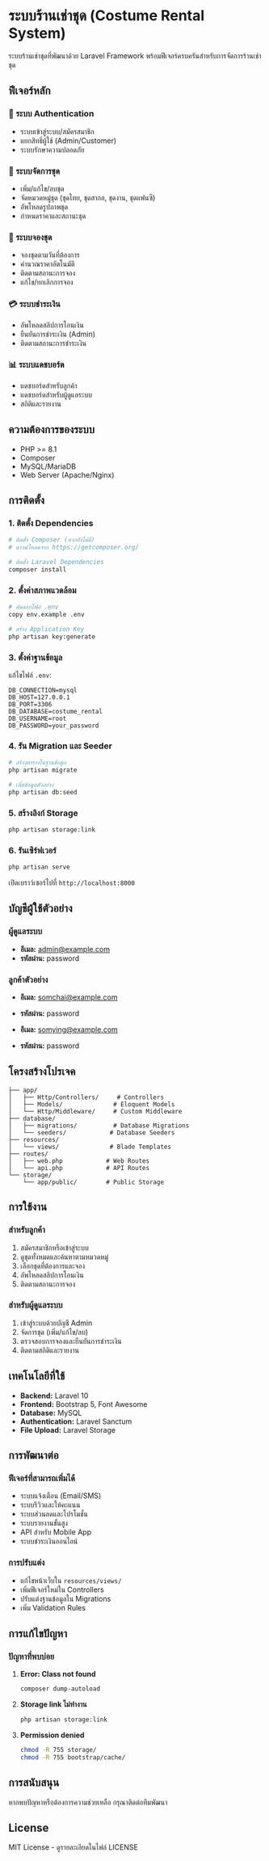 # ระบบร้านเช่าชุด (Costume Rental System)

ระบบร้านเช่าชุดที่พัฒนาด้วย Laravel Framework พร้อมฟีเจอร์ครบครันสำหรับการจัดการร้านเช่าชุด

## ฟีเจอร์หลัก

### 🔐 ระบบ Authentication
- ระบบเข้าสู่ระบบ/สมัครสมาชิก
- แยกสิทธิ์ผู้ใช้ (Admin/Customer)
- ระบบรักษาความปลอดภัย

### 👗 ระบบจัดการชุด
- เพิ่ม/แก้ไข/ลบชุด
- จัดหมวดหมู่ชุด (ชุดไทย, ชุดสากล, ชุดงาน, ชุดแฟนซี)
- อัพโหลดรูปภาพชุด
- กำหนดราคาและสถานะชุด

### 📅 ระบบจองชุด
- จองชุดตามวันที่ต้องการ
- คำนวณราคาอัตโนมัติ
- ติดตามสถานะการจอง
- แก้ไข/ยกเลิกการจอง

### 💳 ระบบชำระเงิน
- อัพโหลดสลิปการโอนเงิน
- ยืนยันการชำระเงิน (Admin)
- ติดตามสถานะการชำระเงิน

### 📊 ระบบแดชบอร์ด
- แดชบอร์ดสำหรับลูกค้า
- แดชบอร์ดสำหรับผู้ดูแลระบบ
- สถิติและรายงาน

## ความต้องการของระบบ

- PHP >= 8.1
- Composer
- MySQL/MariaDB
- Web Server (Apache/Nginx)

## การติดตั้ง

### 1. ติดตั้ง Dependencies

```bash
# ติดตั้ง Composer (หากยังไม่มี)
# ดาวน์โหลดจาก https://getcomposer.org/

# ติดตั้ง Laravel Dependencies
composer install
```

### 2. ตั้งค่าสภาพแวดล้อม

```bash
# คัดลอกไฟล์ .env
copy env.example .env

# สร้าง Application Key
php artisan key:generate
```

### 3. ตั้งค่าฐานข้อมูล

แก้ไขไฟล์ `.env`:

```env
DB_CONNECTION=mysql
DB_HOST=127.0.0.1
DB_PORT=3306
DB_DATABASE=costume_rental
DB_USERNAME=root
DB_PASSWORD=your_password
```

### 4. รัน Migration และ Seeder

```bash
# สร้างตารางในฐานข้อมูล
php artisan migrate

# เพิ่มข้อมูลตัวอย่าง
php artisan db:seed
```

### 5. สร้างลิงก์ Storage

```bash
php artisan storage:link
```

### 6. รันเซิร์ฟเวอร์

```bash
php artisan serve
```

เปิดเบราว์เซอร์ไปที่ `http://localhost:8000`

## บัญชีผู้ใช้ตัวอย่าง

### ผู้ดูแลระบบ
- **อีเมล:** admin@example.com
- **รหัสผ่าน:** password

### ลูกค้าตัวอย่าง
- **อีเมล:** somchai@example.com
- **รหัสผ่าน:** password

- **อีเมล:** somying@example.com
- **รหัสผ่าน:** password

## โครงสร้างโปรเจค

```
├── app/
│   ├── Http/Controllers/     # Controllers
│   ├── Models/              # Eloquent Models
│   └── Http/Middleware/     # Custom Middleware
├── database/
│   ├── migrations/          # Database Migrations
│   └── seeders/            # Database Seeders
├── resources/
│   └── views/              # Blade Templates
├── routes/
│   ├── web.php            # Web Routes
│   └── api.php            # API Routes
└── storage/
    └── app/public/        # Public Storage
```

## การใช้งาน

### สำหรับลูกค้า
1. สมัครสมาชิกหรือเข้าสู่ระบบ
2. ดูชุดทั้งหมดและค้นหาตามหมวดหมู่
3. เลือกชุดที่ต้องการและจอง
4. อัพโหลดสลิปการโอนเงิน
5. ติดตามสถานะการจอง

### สำหรับผู้ดูแลระบบ
1. เข้าสู่ระบบด้วยบัญชี Admin
2. จัดการชุด (เพิ่ม/แก้ไข/ลบ)
3. ตรวจสอบการจองและยืนยันการชำระเงิน
4. ติดตามสถิติและรายงาน

## เทคโนโลยีที่ใช้

- **Backend:** Laravel 10
- **Frontend:** Bootstrap 5, Font Awesome
- **Database:** MySQL
- **Authentication:** Laravel Sanctum
- **File Upload:** Laravel Storage

## การพัฒนาต่อ

### ฟีเจอร์ที่สามารถเพิ่มได้
- ระบบแจ้งเตือน (Email/SMS)
- ระบบรีวิวและให้คะแนน
- ระบบส่วนลดและโปรโมชั่น
- ระบบรายงานขั้นสูง
- API สำหรับ Mobile App
- ระบบชำระเงินออนไลน์

### การปรับแต่ง
- แก้ไขหน้าเว็บใน `resources/views/`
- เพิ่มฟีเจอร์ใหม่ใน Controllers
- ปรับแต่งฐานข้อมูลใน Migrations
- เพิ่ม Validation Rules

## การแก้ไขปัญหา

### ปัญหาที่พบบ่อย

1. **Error: Class not found**
   ```bash
   composer dump-autoload
   ```

2. **Storage link ไม่ทำงาน**
   ```bash
   php artisan storage:link
   ```

3. **Permission denied**
   ```bash
   chmod -R 755 storage/
   chmod -R 755 bootstrap/cache/
   ```

## การสนับสนุน

หากพบปัญหาหรือต้องการความช่วยเหลือ กรุณาติดต่อทีมพัฒนา

## License

MIT License - ดูรายละเอียดในไฟล์ LICENSE
